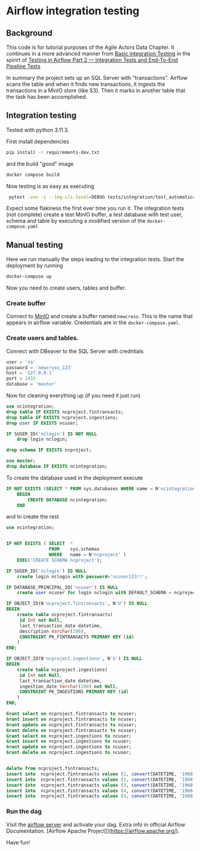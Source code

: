 # Airflow integration testing


## Background

This code is for tutorial purposes of the Agile Actors Data Chapter. It continues in a more advanced manner from
[Basic integration Testing](https://github.com/fithisux/airflow-integration-testing) in the spirirt of
[Testing in Airflow Part 2 — Integration Tests and End-To-End Pipeline Tests](https://medium.com/@chandukavar/testing-in-airflow-part-2-integration-tests-and-end-to-end-pipeline-tests-af0555cd1a82)

In summary the project sets up an SQL Server with "transactions". Airflow scans the table and when it finds new transactions, 
it ingests the transactions in a MinIO store (like S3). Then it marks in another table that the task has been accomplished.

## Integration testing

Tested with python 3.11.3.

First install dependencies

```bash
pip install -r requirements-dev.txt
```

and the build "good" image

```bash
docker compose build
```


Now testing is as easy as executing

```bash
 pytest -vvv -s --log-cli-level=DEBUG tests/integration/test_automatically_sample_dag.py
```

Expect some flakiness the first ever time you run it.
The integration tests (not complete) create a test MinIO buffer, a test database with test user, schema and table by executing a 
modified version of the `docker-compose.yaml`

## Manual testing

Here we run manually the steps leading to the integration tests. Start the deployment by running

```bash
docker-compose up
```

Now you need to create users, tables and buffer.

### Create buffer

Connect to [MinIO](http://127.0.0.1:9001) and create a buffer named `newcross`. This is the name that appears in airflow variable.
Credentials are in the `docker-compose.yaml`.


### Create users and tables.

Connect with DBeaver to the SQL Server with credntials

```python
user = 'sa'
password = 'newcross_123'
host = '127.0.0.1'
port = 1433
database = 'master'
```


Now for cleaning everything up (if you need it just run)

```sql
use ncintegration;
drop table IF EXISTS ncproject.fintransacts;
drop table IF EXISTS ncproject.ingestions;
drop user IF EXISTS ncuser;

IF SUSER_ID('nclogin') IS NOT NULL
	drop login nclogin;

drop schema IF EXISTS ncproject;

use master;
drop database IF EXISTS ncintegration;
```

To create the database used in the deployment execute

```sql
IF NOT EXISTS (SELECT * FROM sys.databases WHERE name = N'ncintegration')
    BEGIN
        CREATE DATABASE ncintegration;
    END
```

and to create the rest

```sql
use ncintegration;


IF NOT EXISTS ( SELECT  *
                FROM    sys.schemas
                WHERE   name = N'ncproject' )
    EXEC('CREATE SCHEMA ncproject');

IF SUSER_ID('nclogin') IS NULL
	create login nclogin with password='ncuser123!!';

IF DATABASE_PRINCIPAL_ID('ncuser') IS NULL
	create user ncuser for login nclogin with DEFAULT_SCHEMA = ncproject;

IF OBJECT_ID(N'ncproject.fintransacts', N'U') IS NULL
BEGIN
	create table ncproject.fintransacts(
	 id Int not Null,
	 last_transaction_date datetime,
	 description Varchar(200),
	 CONSTRAINT PK_FINTRANSACTS PRIMARY KEY (id)	
	)
END;

IF OBJECT_ID(N'ncproject.ingestions', N'U') IS NULL
BEGIN
	create table ncproject.ingestions(
	 id Int not Null,
	 last_transaction_date datetime,
	 ingestion_date Varchar(200) not Null,
	 CONSTRAINT PK_INGESTIONS PRIMARY KEY (id)	
	)
END;

Grant select on ncproject.fintransacts to ncuser;
Grant insert on ncproject.fintransacts to ncuser;
Grant update on ncproject.fintransacts to ncuser;
Grant delete on ncproject.fintransacts to ncuser;
Grant select on ncproject.ingestions to ncuser;
Grant insert on ncproject.ingestions to ncuser;
Grant update on ncproject.ingestions to ncuser;
Grant delete on ncproject.ingestions to ncuser;


delete from ncproject.fintransacts;
insert into  ncproject.fintransacts values (1, convert(DATETIME, '1968-10-23 12:45:37', 20), 'buy 1');
insert into  ncproject.fintransacts values (2, convert(DATETIME, '1968-10-24 12:45:37', 20), 'buy 2');
insert into  ncproject.fintransacts values (3, convert(DATETIME, '1968-10-25 12:45:37', 20), 'buy 3');
insert into  ncproject.fintransacts values (4, convert(DATETIME, '1968-10-26 12:45:37', 20), 'buy 4');
insert into  ncproject.fintransacts values (5, convert(DATETIME, '1968-10-27 12:45:37', 20), 'buy 5');

```

### Run the dag

Visit the [airflow server](http://localhost:8080) and activate your dag. Extra info in official Airflow Documentation.
[Airflow Apache Project]](https://airflow.apache.org/).

Have fun!